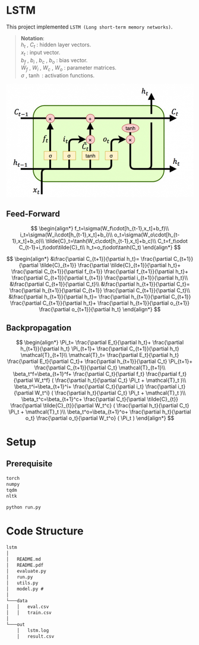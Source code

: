 # LSTM

This project implemented `LSTM (Long short-term memory networks)`.  

> **Notation**:  
$h_t$ , $C_t$ : hidden layer vectors.  
$x_t$ : input vector.  
$b_f$ , $b_i$ , $b_c$ , $b_o$ : bias vector.  
$W_f$ , $W_i$ , $W_c$ , $W_o$ : parameter matrices.  
$\sigma$ , $\tanh$ : activation functions.  

![model](./model_design.png)

## Feed-Forward
$$
\begin{align*}
f_t=\sigma(W_f\cdot[h_{t-1},x_t]+b_f)\\
i_t=\sigma(W_i\cdot[h_{t-1},x_t]+b_i)\\
o_t=\sigma(W_o\cdot[h_{t-1},x_t]+b_o)\\
\tilde{C}_t=\tanh(W_c\cdot[h_{t-1},x_t]+b_c)\\
C_t=f_t\odot C_{t-1}+i_t\odot\tilde{C}_t\\
h_t=o_t\odot\tanh(C_t)
\end{align*}
$$

$$
\begin{align*}
  &\frac{\partial C_{t+1}}{\partial h_t}= \frac{\partial C_{t+1}}{\partial \tilde{C}_{t+1}} \frac{\partial \tilde{C}_{t+1}}{\partial h_t}+ \frac{\partial C_{t+1}}{\partial f_{t+1}} \frac{\partial f_{t+1}}{\partial h_t}+ \frac{\partial C_{t+1}}{\partial t_{t+1}} \frac{\partial i_{t+1}}{\partial h_t}\\ 
  &\frac{\partial C_{t+1}}{\partial C_t}\\ 
  &\frac{\partial h_{t+1}}{\partial C_t}= \frac{\partial h_{t+1}}{\partial C_{t+1}} \frac{\partial C_{t+1}}{\partial C_t}\\ 
  &\frac{\partial h_{t+1}}{\partial h_t}= \frac{\partial h_{t+1}}{\partial C_{t+1}} \frac{\partial C_{t+1}}{\partial h_t}+ \frac{\partial h_{t+1}}{\partial o_{t+1}} \frac{\partial o_{t+1}}{\partial h_t}
\end{align*}
$$

## Backpropagation
$$
\begin{align*}
  \Pi_t= \frac{\partial E_t}{\partial h_t}+ \frac{\partial h_{t+1}}{\partial h_t} \Pi_{t+1}+ \frac{\partial C_{t+1}}{\partial h_t} \mathcal{T}_{t+1}\\
  \mathcal{T}_t= \frac{\partial E_t}{\partial h_t} \frac{\partial E_t}{\partial C_t}+ \frac{\partial h_{t+1}}{\partial C_t} \Pi_{t+1}+ \frac{\partial C_{t+1}}{\partial C_t} \mathcal{T}_{t+1}\\
  \beta_t^f=\beta_{t+1}^f+ \frac{\partial C_t}{\partial f_t} \frac{\partial f_t}{\partial W_t^f} ( \frac{\partial h_t}{\partial C_t} \Pi_t + \mathcal{T}_t )\\
  \beta_t^i=\beta_{t+1}^i+ \frac{\partial C_t}{\partial i_t} \frac{\partial i_t}{\partial W_t^i} ( \frac{\partial h_t}{\partial C_t} \Pi_t + \mathcal{T}_t )\\
  \beta_t^c=\beta_{t+1}^c+ \frac{\partial C_t}{\partial \tilde{C}_{t}} \frac{\partial \tilde{C}_{t}}{\partial W_t^c} ( \frac{\partial h_t}{\partial C_t} \Pi_t + \mathcal{T}_t )\\
  \beta_t^o=\beta_{t+1}^o+ \frac{\partial h_t}{\partial o_t} \frac{\partial o_t}{\partial W_t^o} ( \Pi_t )
\end{align*}
$$

# Setup

## Prerequisite
```
torch
numpy
tqdm
nltk
```

```bash
python run.py
```

# Code Structure

```
lstm
│
│   README.md
│   README.pdf
│   evaluate.py
│   run.py    
│   utils.py   
│   model.py #  
│   
└───data
│   │   eval.csv
│   │   train.csv
│   
└───out
    │   lstm.log 
    │   result.csv
```
